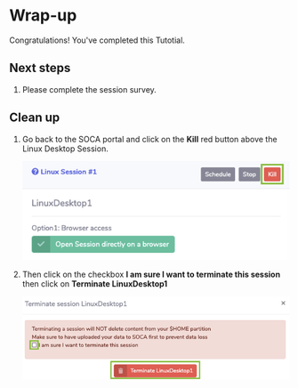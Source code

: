 # Wrap-up

Congratulations! You've completed this Tutotial.

## Next steps

1. Please complete the session survey.

## Clean up

1. Go back to the SOCA portal and click on the **Kill** red button above the Linux Desktop Session.

    ![](../imgs/kill-desktop-session.png)

1. Then click on the checkbox **I am sure I want to terminate this session** then click on **Terminate LinuxDesktop1**

    ![](../imgs/confirm-kill-desktop-session.png)

